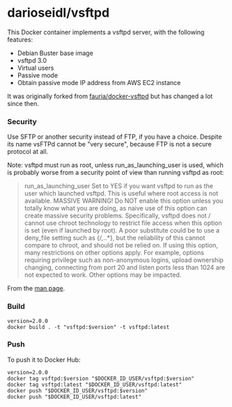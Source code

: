 # darioseidl/vsftpd

This Docker container implements a vsftpd server, with the following features:

 - Debian Buster base image
 - vsftpd 3.0
 - Virtual users
 - Passive mode
 - Obtain passive mode IP address from AWS EC2 instance

It was originally forked from [fauria/docker-vsftpd](https://github.com/fauria/docker-vsftpd) but has changed a lot since then.

### Security

Use SFTP or another security instead of FTP, if you have a choice. Despite its name vsFTPd cannot be "very secure", because FTP is not a secure protocol at all.

Note: vsftpd must run as root, unless run_as_launching_user is used, which is probably worse from a security point of view than running vsftpd as root:

> run_as_launching_user
    Set to YES if you want vsftpd to run as the user which launched vsftpd. This is useful where root access is not available. MASSIVE WARNING! Do NOT enable this option unless you totally know what you are doing, as naive use of this option can create massive security problems. Specifically, vsftpd does not / cannot use chroot technology to restrict file access when this option is set (even if launched by root). A poor substitute could be to use a deny_file setting such as {/*,*..*}, but the reliability of this cannot compare to chroot, and should not be relied on. If using this option, many restrictions on other options apply. For example, options requiring privilege such as non-anonymous logins, upload ownership changing, connecting from port 20 and listen ports less than 1024 are not expected to work. Other options may be impacted.
    
From the [man page](https://security.appspot.com/vsftpd/vsftpd_conf.html).

### Build

```
version=2.0.0 
docker build . -t "vsftpd:$version" -t vsftpd:latest
```

### Push

To push it to Docker Hub:

```
version=2.0.0
docker tag vsftpd:$version "$DOCKER_ID_USER/vsftpd:$version"
docker tag vsftpd:latest "$DOCKER_ID_USER/vsftpd:latest"
docker push "$DOCKER_ID_USER/vsftpd:$version"
docker push "$DOCKER_ID_USER/vsftpd:latest"
```
